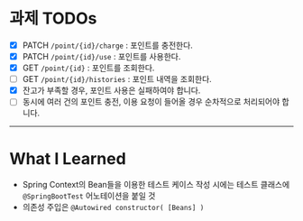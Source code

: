 # 과제 TODOs
- [x] PATCH  `/point/{id}/charge` : 포인트를 충전한다.
- [x] PATCH `/point/{id}/use` : 포인트를 사용한다.
- [x] GET `/point/{id}` : 포인트를 조회한다.
- [ ] GET `/point/{id}/histories` : 포인트 내역을 조회한다.
- [x] 잔고가 부족할 경우, 포인트 사용은 실패하여야 합니다.
- [ ] 동시에 여러 건의 포인트 충전, 이용 요청이 들어올 경우 순차적으로 처리되어야 합니다.

<hr/>

# What I Learned
* Spring Context의 Bean들을 이용한 테스트 케이스 작성 시에는 테스트 클래스에 `@SpringBootTest` 어노테이션을 붙일 것
* 의존성 주입은 `@Autowired constructor( [Beans] )`